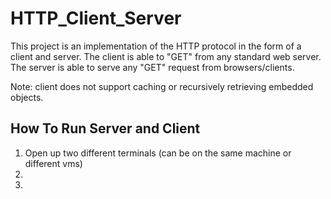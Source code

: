# HTTP_Client_Server

This project is an implementation of the HTTP protocol in the form of a client and server. The client is able to "GET" from any standard web server. The server is able to serve any "GET" request from browsers/clients.

Note: client does not support caching or recursively retrieving embedded objects.  


## How To Run Server and Client

1. Open up two different terminals (can be on the same machine or different vms)
2. 
3. 